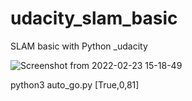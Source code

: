 # udacity_slam_basic
SLAM basic with Python _udacity 


![Screenshot from 2022-02-23 15-18-49](https://user-images.githubusercontent.com/76588494/155270278-a2458548-74f4-49a3-a0ff-a483bb5566b2.png)

  python3 auto_go.py
  [True,0,81]
